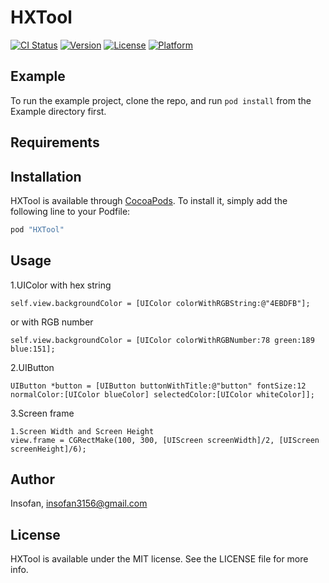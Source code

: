 # HXTool

[![CI Status](http://img.shields.io/travis/Insofan/HXTool.svg?style=flat)](https://travis-ci.org/Insofan/HXTool)
[![Version](https://img.shields.io/cocoapods/v/HXTool.svg?style=flat)](http://cocoapods.org/pods/HXTool)
[![License](https://img.shields.io/cocoapods/l/HXTool.svg?style=flat)](http://cocoapods.org/pods/HXTool)
[![Platform](https://img.shields.io/cocoapods/p/HXTool.svg?style=flat)](http://cocoapods.org/pods/HXTool)

## Example

To run the example project, clone the repo, and run `pod install` from the Example directory first.

## Requirements

## Installation

HXTool is available through [CocoaPods](http://cocoapods.org). To install
it, simply add the following line to your Podfile:

```ruby
pod "HXTool"
```

## Usage

1.UIColor with hex string

```
self.view.backgroundColor = [UIColor colorWithRGBString:@"4EBDFB"];
```

or with RGB number

```
self.view.backgroundColor = [UIColor colorWithRGBNumber:78 green:189 blue:151];
```

2.UIButton

```
UIButton *button = [UIButton buttonWithTitle:@"button" fontSize:12 normalColor:[UIColor blueColor] selectedColor:[UIColor whiteColor]];
```

3.Screen frame

```
1.Screen Width and Screen Height
view.frame = CGRectMake(100, 300, [UIScreen screenWidth]/2, [UIScreen screenHeight]/6);
```

## Author

Insofan, insofan3156@gmail.com

## License

HXTool is available under the MIT license. See the LICENSE file for more info.
